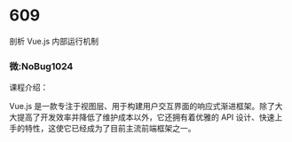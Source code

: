 # 609
剖析 Vue.js 内部运行机制
### 微:NoBug1024 


课程介绍：

Vue.js 是一款专注于视图层、用于构建用户交互界面的响应式渐进框架。除了大大提高了开发效率并降低了维护成本以外，它还拥有着优雅的 API 设计、快速上手的特性，这使它已经成为了目前主流前端框架之一。
